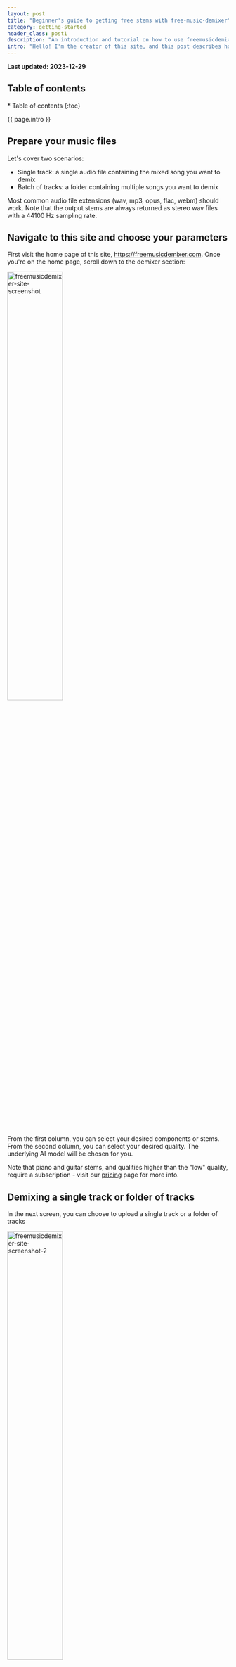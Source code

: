 ```yaml
---
layout: post
title: "Beginner's guide to getting free stems with free-music-demixer"
category: getting-started
header_class: post1
description: "An introduction and tutorial on how to use freemusicdemixer.com for free stem separation and music demixing, aimed for all users"
intro: "Hello! I'm the creator of this site, and this post describes how I use my own website to get stems from mixed songs for free."
---
```


<span class="blog-highlight">**Last updated: 2023-12-29**</span>

<h2>Table of contents</h2>
* Table of contents
{:toc}

{{ page.intro }}

## Prepare your music files

Let's cover two scenarios:
* Single track: a single audio file containing the mixed song you want to demix
* Batch of tracks: a folder containing multiple songs you want to demix

Most common audio file extensions (wav, mp3, opus, flac, webm) should work. Note that the output stems are always returned as stereo wav files with a 44100 Hz sampling rate.

## Navigate to this site and choose your parameters

First visit the home page of this site, <https://freemusicdemixer.com>. Once you're on the home page, scroll down to the demixer section:

<img src="/assets/blog/post1/freemdx.webp" width="50%" alt="freemusicdemixer-site-screenshot"/>

From the first column, you can select your desired components or stems. From the second column, you can select your desired quality. The underlying AI model will be chosen for you.

Note that piano and guitar stems, and qualities higher than the "low" quality, require a subscription - visit our [pricing](/pricing) page for more info.

## Demixing a single track or folder of tracks

In the next screen, you can choose to upload a single track or a folder of tracks

<img src="/assets/blog/post1/freemdx2.webp" width="50%" alt="freemusicdemixer-site-screenshot-2"/>

When your job is done and the progress bar fills up to 100%, you will have the outputs available for download. Enjoy!

<img src="/assets/blog/post1/freemdx3.webp" width="50%" alt="job-finished-screenshot"/>

## Canceling a running job

At any point if you want to cancel the current run, just reload the website and restart the wizard.

## Reporting bugs

If any of the above steps don't work or result in strange outputs, I invite you to open a bug report on the project's [GitHub Issues](https://github.com/sevagh/free-music-demixer/issues) or e-mail me directly (contact at freemusicdemixer dot com).
